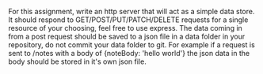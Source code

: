 For this assignment, write an http server that will act as a simple data store. It should respond to GET/POST/PUT/PATCH/DELETE requests for a single resource of your choosing, feel free to use express. The data coming in from a post request should be saved to a json file in a data folder in your repository, do not commit your data folder to git. For example if a request is sent to /notes with a body of {noteBody: 'hello world'} the json data in the body should be stored in it's own json file.